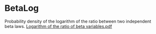 # BetaLog
Probability density of the logarithm of the ratio between two independent beta laws. 
[Logarithm of the ratio of beta variables.pdf](https://github.com/paolomaccallini-hub/BetaLog/files/14664148/Logarithm.of.the.ratio.of.beta.variables.pdf)
